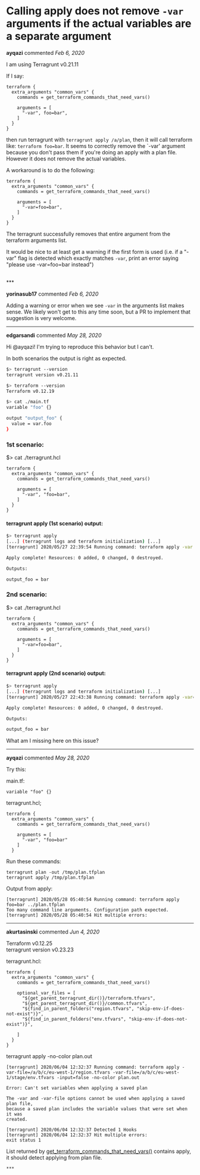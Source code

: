 # Calling apply does not remove `-var` arguments if the actual variables are a separate argument

**ayqazi** commented *Feb 6, 2020*

I am using Terragrunt v0.21.11

If I say:
```
terraform {
  extra_arguments "common_vars" {
    commands = get_terraform_commands_that_need_vars()

    arguments = [
      "-var", foo=bar",
    ]
  }
}
```

then run terragrunt with `terragrunt apply /a/plan`, then it will call terraform like: `terraform foo=bar`. It seems to correctly remove the `-var' argument because you don't pass them if you're doing an apply with a plan file. However it does not remove the actual variables.

A workaround is to do the following:
```
terraform {
  extra_arguments "common_vars" {
    commands = get_terraform_commands_that_need_vars()

    arguments = [
      "-var=foo=bar",
    ]
  }
}
```

The terragrunt successfully removes that entire argument from the terraform arguments list.

It would be nice to at least get a warning if the first form is used (i.e. if a "-var" flag is detected which exactly matches `-var`, print an error saying "please use -var=foo=bar instead")

<br />
***


**yorinasub17** commented *Feb 6, 2020*

Adding a warning or error when we see `-var` in the arguments list makes sense. We likely won't get to this any time soon, but a PR to implement that suggestion is very welcome.
***

**edgarsandi** commented *May 28, 2020*

Hi @ayqazi! 
I'm trying to reproduce this behavior but I can't.

In both scenarios the output is right as expected.

``` bash
$> terragrunt --version
terragrunt version v0.21.11

$> terraform --version
Terraform v0.12.19

$> cat ./main.tf
variable "foo" {}

output "output_foo" {
  value = var.foo
}
```

### 1st scenario:
$> cat ./terragrunt.hcl
``` hcl
terraform {
  extra_arguments "common_vars" {
    commands = get_terraform_commands_that_need_vars()

    arguments = [
      "-var", "foo=bar",
    ]
  }
}
```

#### terragrunt apply (1st scenario) output:
``` bash
$> terragrunt apply
[...] (terragrunt logs and terraform initialization) [...]
[terragrunt] 2020/05/27 22:39:54 Running command: terraform apply -var foo=bar

Apply complete! Resources: 0 added, 0 changed, 0 destroyed.

Outputs:

output_foo = bar
```

### 2nd scenario:
$> cat ./terragrunt.hcl
``` hcl
terraform {
  extra_arguments "common_vars" {
    commands = get_terraform_commands_that_need_vars()

    arguments = [
      "-var=foo=bar",
    ]
  }
}
```

#### terragrunt apply (2nd scenario) output:
``` bash
$> terragrunt apply
[...] (terragrunt logs and terraform initialization) [...]
[terragrunt] 2020/05/27 22:43:38 Running command: terraform apply -var=foo=bar

Apply complete! Resources: 0 added, 0 changed, 0 destroyed.

Outputs:

output_foo = bar
```

What am I missing here on this issue?
***

**ayqazi** commented *May 28, 2020*

Try this:

main.tf:
```
variable "foo" {}
```

terragrunt.hcl;
```
terraform {
  extra_arguments "common_vars" {
    commands = get_terraform_commands_that_need_vars()

    arguments = [
      "-var", "foo=bar"
    ]
  }
```

Run these commands:
```
terragrunt plan -out /tmp/plan.tfplan
terragrunt apply /tmp/plan.tfplan
```

Output from apply:
```
[terragrunt] 2020/05/28 05:40:54 Running command: terraform apply foo=bar ../plan.tfplan
Too many command line arguments. Configuration path expected.
[terragrunt] 2020/05/28 05:40:54 Hit multiple errors:
```

***

**akurtasinski** commented *Jun 4, 2020*

Terraform v0.12.25                                                  
terragrunt version v0.23.23

terragrunt.hcl:

```
terraform {
  extra_arguments "common_vars" {
    commands = get_terraform_commands_that_need_vars()

    optional_var_files = [
      "${get_parent_terragrunt_dir()}/terraform.tfvars",
      "${get_parent_terragrunt_dir()}/common.tfvars",
      "${find_in_parent_folders("region.tfvars", "skip-env-if-does-not-exist")}",
      "${find_in_parent_folders("env.tfvars", "skip-env-if-does-not-exist")}",

    ]
  }
}
```

terragrunt apply -no-color plan.out

```
[terragrunt] 2020/06/04 12:32:37 Running command: terraform apply -var-file=/a/b/c/eu-west-1/region.tfvars -var-file=/a/b/c/eu-west-1/stage/env.tfvars -input=false -no-color plan.out

Error: Can't set variables when applying a saved plan

The -var and -var-file options cannot be used when applying a saved plan file,
because a saved plan includes the variable values that were set when it was
created.

[terragrunt] 2020/06/04 12:32:37 Detected 1 Hooks
[terragrunt] 2020/06/04 12:32:37 Hit multiple errors:
exit status 1
```

List returned by [get_terraform_commands_that_need_vars()](https://github.com/gruntwork-io/terragrunt/blob/f0088b66cd1af04e04747e4fa64bd9803ba2b0b6/config/config_helpers.go#L34) contains apply, it should detect applying from plan file.


```
***

